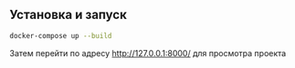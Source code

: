 ## Установка и запуск

```sh
docker-compose up --build
```
Затем перейти по адресу http://127.0.0.1:8000/ для просмотра проекта
